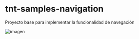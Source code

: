 # tnt-samples-navigation

Proyecto base para implementar la funcionalidad de navegación

![imagen](https://user-images.githubusercontent.com/2643388/116957692-e0090680-ac6e-11eb-94c9-9b6f2a937b90.png)
